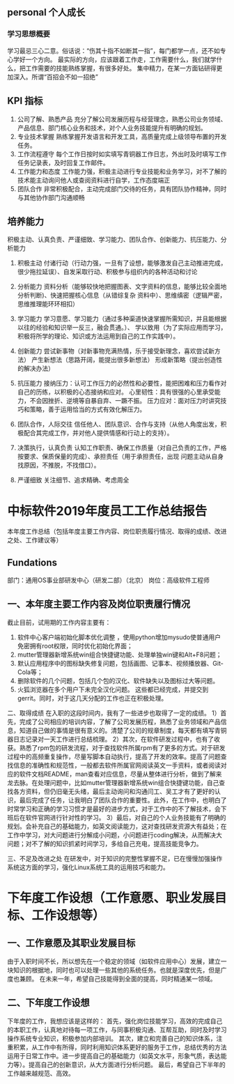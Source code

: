 ## personal 个人成长
### 学习思想概要
学习最忌三心二意。俗话说：“伤其十指不如断其一指”，每门都学一点，还不如专心学好一个方向。
最实际的方向，应该跟着工作走，工作需要什么，我们就学什么，把工作需要的技能熟练掌握，有很多好处。
集中精力，在某一方面钻研得更加深入。所谓“百招会不如一招绝”

## KPI 指标
1. 公司了解、熟悉产品
充分了解公司发展历程与经营理念，熟悉公司业务领域、产品信息、部门核心业务和技术，对个人业务技能提升有明确的规划。
2. 专业技术掌握
熟练掌握开发语言和开发工具，高质量完成上级领导布置的开发任务。
3. 工作流程遵守
每个工作日按时如实填写青铜器工作日志，外出时及时填写工作任务记录表，及时回复工作邮件。
4. 工作能力和态度
工作能力强，积极主动进行专业技能和业务学习，对不了解的技术能主动询问他人或查阅资料进行自学，工作态度端正
5. 团队合作
非常积极配合，主动完成部门交待的任务，具有团队协作精神，同时与其他协作部门沟通顺畅

## 培养能力
积极主动、认真负责、严谨细致、学习能力、团队合作、创新能力、抗压能力、分析能力

1. 积极主动
付诸行动（行动力强，一旦有了设想，能够激发自己主动推进完成，很少拖拉延误）、自发采取行动、积极参与组织内的各种活动和讨论

2. 分析能力
资料分析（能够较快地把握图表、文字资料的信息，能够比较全面地分析判断)、快速把握核心信息（从错综复杂
资料中）、思维缜密（逻辑严密，思维推理能环环相扣）

3. 学习能力
学习意愿、学习能力（通过多种渠道快速掌握所需知识，并且能根据以往的经验和知识举一反三，融会贯通。）、
学以致用（为了实际应用而学习，积极将所学的理论、知识或方法运用到自己的工作实践中）。

4. 创新能力
尝试新事物（对新事物充满热情，乐于接受新理念，喜欢尝试新方法）
产生新想法（思路开阔，能提出很多新想法）
形成新策略（提出创造性的解决办法）

5. 抗压能力
接纳压力：认可工作压力的必然性和必要性，能把困难和压力看作对自己的历练，以积极的心态接纳和应对。 
心里韧性：具有很强的心里承受能力，不会因挫折、逆境等自暴自弃、一蹶不振。
压力应对：面对压力时讲究技巧和策略，善于运用恰当的方式有效化解压力。

6. 团队合作，人际交往
信任他人、团队意识、合作与支持（从他人角度出发，积极配合其完成工作，并对他人提供情感和行动上的支持）。

7. 决策执行，认真负责
认知工作职责、确保工作质量（对自己负责的工作，严格按要求、保质保量的完成）、承担责任（用于承担责任，出现
问题主动从自身找原因，不推脱，不找借口）。

8. 严谨细致
关注细节、追求精确、考虑周全




# 中标软件2019年度员工工作总结报告
本年度工作总结（包括年度主要工作内容、岗位职责履行情况、取得的成绩、改进之处、工作建议等）

## Fundations
部门：通用OS事业部研发中心（研发二部）（北京）
岗位：高级软件工程师

## 一、本年度主要工作内容及岗位职责履行情况
截止目前，试用期的工作内容主要有：
1. 软件中心客户端初始化脚本优化调整 ，使用python增加mysudo使普通用户免密拥有root权限，同时优化初始化界面；
2. mutter管理器新增系统win组合快捷键功能、处理单独win键和Alt+F8问题；
3. 默认应用程序中的图标缺失修复问题，包括画图、记事本、视频播放器、Git-Cola等；
4. 删除软件的几个问题，包括几个包的汉化、软件缺失以及图标过大等问题。
5. 火狐浏览器在多个用户下未完全汉化问题。
这些都已经完成，并提交到gerrit。同时，对于这几天分配的工作也正在积极处理。

二、取得成绩 
在入职的这段时间内，我有了一些进步也取得了一定的成绩。
1）首先，完成了公司相应的培训内容，了解了公司发展历程，熟悉了业务领域和产品信息，知道自己做的事情是很有意义的。清楚了公司的规章制度，每天都有填写青铜器日志记录对一天工作进行总结梳理。
2）其次，在软件研发过程中，也有了收获。熟悉了rpm包的研发流程，对于查找软件所属rpm有了更多的方式。对于研发过程中的高频重复操作，尽量写脚本自动执行，提高了开发的效率。提高了问题查找信息的准确性和规范性，一般都去软件所属官网阅读英文一手资料，或者阅读对应的软件文档README，man查看对应信息，尽量从整体进行分析，做到了解来龙去脉。在处理问题中，比如mutter管理器新增系统win组合快捷键功能，自己查找各方资料，但仍旧毫无头绪，最后主动询问和沟通闫工、吴工才有了更好的认识，最后完成了任务，让我明白了团队合作的重要性。此外，在工作中，也明白了时常学习和正确的学习习惯才是最好的进步方式，对于工作中的不了解技术，会下班后在软件官网进行针对性的学习。
3）最后，对自己的个人业务技能有了明确的规划。会补充自己的基础能力，如英文阅读能力，这对查找研发资源大有益处；在工作中学习，对大问题进行分解成小问题，小问题进行coding解决，从而解决大问题；对不了解的知识抓紧时间学习，多给自己充电，提高技能竞争力。

三、不足及改进之处
在研发中，对于知识的完整性掌握不足，已在慢慢加强操作系统这方面的学习，强化Linux系统工具的运用技巧和能力。

# 下年度工作设想（工作意愿、职业发展目标、工作设想等）
## 一、工作意愿及其职业发展目标
由于入职时间不长，所以想先在一个稳定的领域（如软件应用中心）发展，建立一块知识的根据地，同时也可以处理一些其他的系统任务。也就是深度优先，但是广度也兼顾。
在未来一年，希望自己技能得到全面的提高，同时精通某一领域。

## 二、下年度工作设想
下年度的工作，我想应该是这样的：
首先，强化岗位技能学习，高效的完成自己的本职工作，认真地对待每一项工作，与同事积极沟通、互帮互助，同时及时学习操作系统专业知识，积极参加内部培训。
其次，建立和完善自己的知识体系，注重积累，从工作中有所得，同时利用知识体系更好的服务于工作，总结优秀的方法运用于日常工作中。进一步提高自己的基础能力（如英文水平，形象气质，表达能力等）。提高自己的创新意识，从大方面进行分析问题。
最后，希望自己下半年的工作越来越规范、高效。
